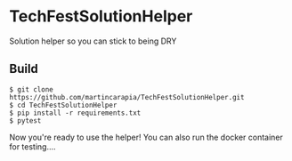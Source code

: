 # TechFestSolutionHelper
Solution helper so you can stick to being DRY

## Build

```
$ git clone https://github.com/martincarapia/TechFestSolutionHelper.git
$ cd TechFestSolutionHelper
$ pip install -r requirements.txt
$ pytest
```
Now you're ready to use the helper!
You can also run the docker container for testing....
